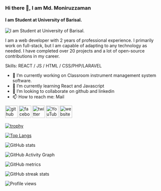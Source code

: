 ### Hi there 👋, I am Md. Moniruzzaman
#### I am Student at University of Barisal.
![I am Student at University of Barisal.](https://user-images.githubusercontent.com/56535991/121919004-354b3400-cd54-11eb-968b-5c5c3af89598.gif)

I am a web developer with 2 years of professional experience. I primarily work on full-stack, but I am capable of adapting to any technology as needed. I have completed over 20 projects and a lot of open-source contributions in my career.

Skills: REACT / JS / HTML / CSS/PHP/LARAVEL

- 🔭 I’m currently working on Classroom instrument management system software. 
- 🌱 I’m currently learning React and Javascript 
- 👯 I’m looking to collaborate on github and linkedin 
- 📫 How to reach me: Mail 


[<img src='https://cdn.jsdelivr.net/npm/simple-icons@3.0.1/icons/github.svg' alt='github' height='40'>](https://github.com/zamanmonirbu)  [<img src='https://cdn.jsdelivr.net/npm/simple-icons@3.0.1/icons/facebook.svg' alt='facebook' height='40'>](https://www.facebook.com/zamanmonirbu)  [<img src='https://cdn.jsdelivr.net/npm/simple-icons@3.0.1/icons/twitter.svg' alt='twitter' height='40'>](https://twitter.com/zamanmonirbu)  [<img src='https://cdn.jsdelivr.net/npm/simple-icons@3.0.1/icons/youtube.svg' alt='YouTube' height='40'>](https://www.youtube.com/channel/@solutionzaman8024)  [<img src='https://cdn.jsdelivr.net/npm/simple-icons@3.0.1/icons/icloud.svg' alt='website' height='40'>](https://zamanmonirbu.github.io/personalPortfolio/)  

[![trophy](https://github-profile-trophy.vercel.app/?username=zamanmonirbu)](https://github.com/ryo-ma/github-profile-trophy)

[![Top Langs](https://github-readme-stats.vercel.app/api/top-langs/?username=zamanmonirbu)](https://github.com/anuraghazra/github-readme-stats)

![GitHub stats](https://github-readme-stats.vercel.app/api?username=zamanmonirbu&show_icons=true&count_private=true)  

![GitHub Activity Graph](https://activity-graph.herokuapp.com/graph?username=zamanmonirbu)  

![GitHub metrics](https://metrics.lecoq.io/zamanmonirbu)  

![GitHub streak stats](https://streak-stats.demolab.com/?user=zamanmonirbu)  

![Profile views](https://gpvc.arturio.dev/zamanmonirbu)  
